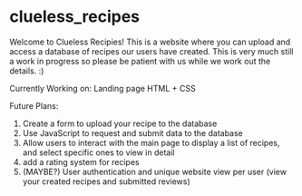 # clueless_recipes
Welcome to Clueless Recipies! This is a website where you can upload and access a database of recipes our users have created. This is very much still a work in progress
so please be patient with us while we work out the details. :)

Currently Working on:
Landing page HTML + CSS

Future Plans:
1. Create a form to upload your recipe to the database
2. Use JavaScript to request and submit data to the database
3. Allow users to interact with the main page to display a list of recipes, and select specific ones to view in detail
4. add a rating system for recipes
5. (MAYBE?) User authentication and unique website view per user (view your created recipes and submitted reviews)

